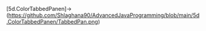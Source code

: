 [5d.ColorTabbedPanen]->(https://github.com/Shlaghana90/AdvancedJavaProgramming/blob/main/5d.ColorTabbedPanen/TabbedPan.png)
